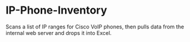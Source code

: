 # IP-Phone-Inventory
Scans a list of IP ranges for Cisco VoIP phones, then pulls data from the internal web server and drops it into Excel.
